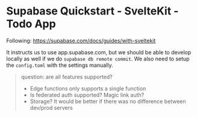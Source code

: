 # Supabase Quickstart - SvelteKit - Todo App

Following: https://supabase.com/docs/guides/with-sveltekit

It instructs us to use app.supabase.com, but we should be able to develop locally as well
if we do `supabase db remote commit`. We also need to setup the `config.toml` with the
settings manually.

> question: are all features supported?
> * Edge functions only supports a single function
> * Is federated auth supported? Magic link auth?
> * Storage?
> It would be better if there was no difference between dev/prod servers
